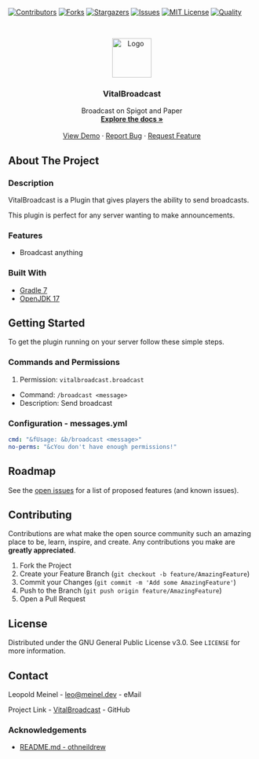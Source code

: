 <!-- PROJECT SHIELDS -->

[![Contributors][contributors-shield]][contributors-url]
[![Forks][forks-shield]][forks-url]
[![Stargazers][stars-shield]][stars-url]
[![Issues][issues-shield]][issues-url]
[![MIT License][license-shield]][license-url]
[![Quality][quality-shield]][quality-url]

<!-- PROJECT LOGO -->
<!--suppress ALL -->
<br />
<p align="center">
  <a href="https://github.com/LeoMeinel/VitalBroadcast">
    <img src="images/logo.png" alt="Logo" width="80" height="80">
  </a>

<h3 align="center">VitalBroadcast</h3>

  <p align="center">
    Broadcast on Spigot and Paper
    <br />
    <a href="https://github.com/LeoMeinel/VitalBroadcast"><strong>Explore the docs »</strong></a>
    <br />
    <br />
    <a href="https://github.com/LeoMeinel/VitalBroadcast">View Demo</a>
    ·
    <a href="https://github.com/LeoMeinel/VitalBroadcast/issues">Report Bug</a>
    ·
    <a href="https://github.com/LeoMeinel/VitalBroadcast/issues">Request Feature</a>
  </p>

<!-- ABOUT THE PROJECT -->

## About The Project

### Description

VitalBroadcast is a Plugin that gives players the ability to send broadcasts.

This plugin is perfect for any server wanting to make announcements.

### Features

- Broadcast anything

### Built With

- [Gradle 7](https://docs.gradle.org/7.5.1/release-notes.html)
- [OpenJDK 17](https://openjdk.java.net/projects/jdk/17/)

<!-- GETTING STARTED -->

## Getting Started

To get the plugin running on your server follow these simple steps.

### Commands and Permissions

1. Permission: `vitalbroadcast.broadcast`

- Command: `/broadcast <message>`
- Description: Send broadcast

### Configuration - messages.yml

```yaml
cmd: "&fUsage: &b/broadcast <message>"
no-perms: "&cYou don't have enough permissions!"
```

<!-- ROADMAP -->

## Roadmap

See the [open issues](https://github.com/LeoMeinel/VitalBroadcast/issues) for a list of proposed features (and
known issues).

<!-- CONTRIBUTING -->

## Contributing

Contributions are what make the open source community such an amazing place to be, learn, inspire, and create. Any
contributions you make are **greatly appreciated**.

1. Fork the Project
2. Create your Feature Branch (`git checkout -b feature/AmazingFeature`)
3. Commit your Changes (`git commit -m 'Add some AmazingFeature'`)
4. Push to the Branch (`git push origin feature/AmazingFeature`)
5. Open a Pull Request

<!-- LICENSE -->

## License

Distributed under the GNU General Public License v3.0. See `LICENSE` for more information.

<!-- CONTACT -->

## Contact

Leopold Meinel - [leo@meinel.dev](mailto:leo@meinel.dev) - eMail

Project Link - [VitalBroadcast](https://github.com/LeoMeinel/VitalBroadcast) - GitHub

<!-- ACKNOWLEDGEMENTS -->

### Acknowledgements

- [README.md - othneildrew](https://github.com/othneildrew/Best-README-Template)

<!-- MARKDOWN LINKS & IMAGES -->

[contributors-shield]: https://img.shields.io/github/contributors-anon/LeoMeinel/VitalBroadcast?style=for-the-badge
[contributors-url]: https://github.com/LeoMeinel/VitalBroadcast/graphs/contributors
[forks-shield]: https://img.shields.io/github/forks/LeoMeinel/VitalBroadcast?label=Forks&style=for-the-badge
[forks-url]: https://github.com/LeoMeinel/VitalBroadcast/network/members
[stars-shield]: https://img.shields.io/github/stars/LeoMeinel/VitalBroadcast?style=for-the-badge
[stars-url]: https://github.com/LeoMeinel/VitalBroadcast/stargazers
[issues-shield]: https://img.shields.io/github/issues/LeoMeinel/VitalBroadcast?style=for-the-badge
[issues-url]: https://github.com/LeoMeinel/VitalBroadcast/issues
[license-shield]: https://img.shields.io/github/license/LeoMeinel/VitalBroadcast?style=for-the-badge
[license-url]: https://github.com/LeoMeinel/VitalBroadcast/blob/main/LICENSE
[quality-shield]: https://img.shields.io/codefactor/grade/github/LeoMeinel/VitalBroadcast?style=for-the-badge
[quality-url]: https://www.codefactor.io/repository/github/LeoMeinel/VitalBroadcast
